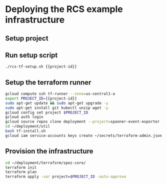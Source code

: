 # Deploying the RCS example infrastructure

## Setup project

<walkthrough-project-setup billing="true"></walkthrough-project-setup>

## Run setup script

```sh
./rcs-tf-setup.sh {{project-id}}

```

## Setup the terraform runner

```sh
gcloud compute ssh tf-runner --zone=us-central1-a
export PROJECT_ID={{project-id}}
sudo apt-get update && sudo apt-get upgrade -y
sudo apt-get install git kubectl unzip wget -y
gcloud config set project $PROJECT_ID
gcloud auth login
gcloud source repos clone deployment --project=spanner-event-exporter
cd ~/deployment/util
bash tf-install.sh
gcloud iam service-accounts keys create ~/secrets/terraform-admin.json --iam-account=terraform-admin@$PROJECT_ID.iam.gserviceaccount.com

```

## Provision the infrastructure

```sh
cd ~/deployment/terraform/spez-core/
terraform init
terraform plan
terraform apply -var project=$PROJECT_ID -auto-approve

```
